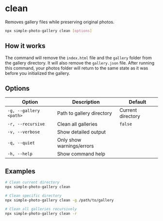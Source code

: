 # clean

Removes gallery files while preserving original photos.

```bash
npx simple-photo-gallery clean [options]
```

## How it works

The command will remove the `index.html` file and the `gallery` folder from the gallery directory. It will also remove the `gallery.json` file. After running this command, your photos folder will return to the same state as it was before you initialized the gallery.

## Options

| Option                 | Description               | Default           |
| ---------------------- | ------------------------- | ----------------- |
| `-g, --gallery <path>` | Path to gallery directory | Current directory |
| `-r, --recursive`      | Clean all galleries       | `false`           |
| `-v, --verbose`        | Show detailed output      |                   |
| `-q, --quiet`          | Only show warnings/errors |                   |
| `-h, --help`           | Show command help         |                   |

## Examples

```bash
# Clean current directory
npx simple-photo-gallery clean

# Clean specific directory
npx simple-photo-gallery clean -g /path/to/gallery

# Clean all galleries recursively
npx simple-photo-gallery clean -r
```
